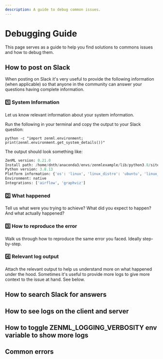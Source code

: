 ```yaml
---
description: A guide to debug common issues.
---
```


# Debugging Guide
This page serves as a guide to help you find solutions to commons issues and how to debug them.

## How to post on Slack
When posting on Slack it's very useful to provide the following information (when applicable) so that anyone in 
the community can answer your questions having complete information.

### 1️⃣ System Information
Let us know relevant information about your system information.

Run the following in your terminal and copy the output to your Slack question:

`python -c "import zenml.environment; print(zenml.environment.get_system_details())"`

The output should look something like:

```python
ZenML version: 0.21.0
Install path: /home/dnth/anaconda3/envs/zenmlexample/lib/python3.8/site-packages/zenml
Python version: 3.8.13
Platform information: {'os': 'linux', 'linux_distro': 'ubuntu', 'linux_distro_like': 'debian', 'linux_distro_version': '20.04'}
Environment: native
Integrations: ['airflow', 'graphviz']
```

### 2️⃣ What happened
Tell us what were you trying to achieve? 
What did you expect to happen?
And what actually happened?

### 3️⃣ How to reproduce the error
Walk us through how to reproduce the same error you faced. 
Ideally step-by-step.

### 4️⃣ Relevant log output
Attach the relevant output to help us understand more on what happened under the hood.
Sometimes it's useful to provide more logs to give more context to the issue at hand.
See below.


## How to search Slack for answers

## How to see logs on the client and server

## How to toggle ZENML_LOGGING_VERBOSITY env variable to show more logs

## Common errors